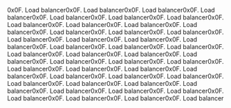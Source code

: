 0x0F. Load balancer0x0F. Load balancer0x0F. Load balancer0x0F. Load balancer0x0F. Load balancer0x0F. Load balancer0x0F. Load balancer0x0F. Load balancer0x0F. Load balancer0x0F. Load balancer0x0F. Load balancer0x0F. Load balancer0x0F. Load balancer0x0F. Load balancer0x0F. Load balancer0x0F. Load balancer0x0F. Load balancer0x0F. Load balancer0x0F. Load balancer0x0F. Load balancer0x0F. Load balancer0x0F. Load balancer0x0F. Load balancer0x0F. Load balancer0x0F. Load balancer0x0F. Load balancer0x0F. Load balancer0x0F. Load balancer0x0F. Load balancer0x0F. Load balancer0x0F. Load balancer0x0F. Load balancer0x0F. Load balancer0x0F. Load balancer0x0F. Load balancer0x0F. Load balancer0x0F. Load balancer0x0F. Load balancer0x0F. Load balancer0x0F. Load balancer0x0F. Load balancer0x0F. Load balancer0x0F. Load balancer0x0F. Load balancer0x0F. Load balancer0x0F. Load balancer
